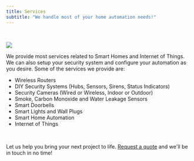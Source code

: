 ```yaml
---
title: Services
subtitle: "We handle most of your home automation needs!"
---
```


<p>&nbsp;</p>

<p class="content-image"><img src="/images/content/services.jpg" /></p>

<p class="subtitle is-6">We provide most services related to Smart Homes and Internet of Things. We can also setup your security system and configure your automation as you desire. Some of the services we provide are:</p>

- Wireless Routers
- DIY Security Systems (Hubs, Sensors, Sirens, Status Indicators)
- Security Cameras (Wired or Wireless, Indoor or Outdoor)
- Smoke, Carbon Monoxide and Water Leakage Sensors
- Smart Doorbells
- Smart Lights and Wall Plugs
- Smart Home Automation
- Internet of Things

<p>&nbsp;</p>

<p class="subtitle is-6">Let us help you bring your next project to life. <a href="/quote/">Request a quote</a> and we'll be in touch in no time!</p>
